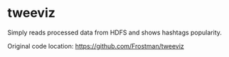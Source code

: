 # tweeviz
Simply reads processed data from HDFS and shows hashtags popularity.

Original code location: https://github.com/Frostman/tweeviz
